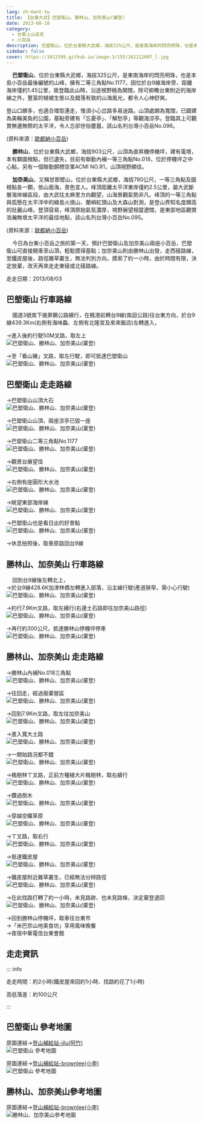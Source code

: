 ```yaml
---
lang: zh-Hant-tw
title: 【台東大武】巴塱衛山、勝林山、加奈美山(棄登)
date: 2013-08-10
category: 
  - 台東上山走走
  - 小百岳
description: 巴塱衛山，位於台東縣大武鄉，海拔325公尺，是東南海岸的閃亮明珠，也是本島小百岳最後編號的山峰，擁有二等三角點No.1177。因位於台9線海岸旁，距離海岸僅約1.45公里，故登臨此山時，沿途視野極為開闊，除可俯瞰台東附近的海岸線之外，豐富的植被生態以及錯落有致的山海風光，都令人心神舒爽。登山口頗多，也適合環型連走，惟須小心岔路多易迷路。山頂處頗為寬闊，已闢建為美輪美奐的公園，基點旁建有「忘憂亭」、「解愁亭」等觀海涼亭。登臨其上可觀賞無邊無際的太平洋，令人忘卻世俗塵囂，該山名列台灣小百岳No.096。
sidebar: false
cover: https://1013399.github.io/image-3/155/262212007_l.jpg
---
```


    **巴塱衛山**，位於台東縣大武鄉，海拔325公尺，是東南海岸的閃亮明珠，也是本島小百岳最後編號的山峰，擁有二等三角點No.1177。因位於台9線海岸旁，距離海岸僅約1.45公里，故登臨此山時，沿途視野極為開闊，除可俯瞰台東附近的海岸線之外，豐富的植被生態以及錯落有致的山海風光，都令人心神舒爽。

登山口頗多，也適合環型連走，惟須小心岔路多易迷路。山頂處頗為寬闊，已闢建為美輪美奐的公園，基點旁建有「忘憂亭」、「解愁亭」等觀海涼亭。登臨其上可觀賞無邊無際的太平洋，令人忘卻世俗塵囂，該山名列台灣小百岳No.096。  

(資料來源：[歐都納小百岳](http://www.taiwan100mt.com/mountain.php?mountain=96))

<!-- more -->

    **勝林山**，位於台東縣大武鄉，海拔903公尺，山頂為直昇機停機坪，建有電塔，本有顆圖根點，但已遺失，目前有聯勤內補一等三角點No.018，位於停機坪之中心點，另有一個聯勤銅標空軍ACMI NO.R1，山頂視野頗佳。  

    **加奈美山**，又稱甘那壁山，位於台東縣大武鄉，海拔780公尺，一等三角點及圖根點各一顆，依山面海，景色宜人。峰頂距離太平洋東岸僅約2.5公里，屬大武斷層海岸線區段，由大武往太麻里方向觀望，山海景觀氣勢非凡。峰頂的一等三角點與孤懸在太平洋中的綠島火燒山、蘭嶼紅頭山及大森山對測，是登山界知名度頗高的壯麗山峰。登頂容易，峰頂原始氣氛濃厚，視野展望相當遼闊，是東部地區觀賞浩瀚無垠太平洋的最佳地點，該山名列台灣小百岳No.095。 

(資料來源：[歐都納小百岳](http://www.taiwan100mt.com/mountain.php?mountain=95))

    今日為台東小百岳之旅的第一天，預計巴塱衛山及加奈美山兩座小百岳，巴塱衛山可直接開車至山頂，輕鬆摸得基點；加奈美山則由勝林山出發，走西稜路線，至鐵皮屋後，路徑雜草叢生，無法判別方向，摸索了約一小時，由於時間有限，決定放棄，改天再來走走東稜或北稜路線。

走走日期：2013/08/03

## 巴塱衛山 行車路線  
    國道3號南下接屏鵝公路續行，在楓港前轉台9線(南迴公路)往台東方向，於台9線439.3Km(右側有海味鱻、左側有北隆宮及來來飯店)左轉進入，  

→進入後約行駛50M叉路，取左上  
![巴塱衛山、勝林山、加奈美山(棄登)](https://1013399.github.io/image-3/155/262230024_l.jpg)

→至「看山豬」叉路，取左行駛，即可抵達巴塱衛山  
![巴塱衛山、勝林山、加奈美山(棄登)](https://1013399.github.io/image-3/155/262212003_l.jpg)

## 巴塱衛山 走走路線
→巴塱衛山山頂大石  
![巴塱衛山、勝林山、加奈美山(棄登)](https://1013399.github.io/image-3/155/262212007_l.jpg)

→巴塱衛山山頂，兩座涼亭已毀一座  
![巴塱衛山、勝林山、加奈美山(棄登)](https://1013399.github.io/image-3/155/262212011_l.jpg)

→巴塱衛山二等三角點No.1177  
![巴塱衛山、勝林山、加奈美山(棄登)](https://1013399.github.io/image-3/155/262212014_l.jpg)

→觀景台展望佳  
![巴塱衛山、勝林山、加奈美山(棄登)](https://1013399.github.io/image-3/155/262212016_l.jpg)

→右側有座圓形大水池  
![巴塱衛山、勝林山、加奈美山(棄登)](https://1013399.github.io/image-3/155/262212020_l.jpg)

→眺望東部海岸線  
![巴塱衛山、勝林山、加奈美山(棄登)](https://1013399.github.io/image-3/155/262212022_l.jpg)

→巴塱衛山也是看日出的好景點  
![巴塱衛山、勝林山、加奈美山(棄登)](https://1013399.github.io/image-3/155/262212024_l.jpg)  

→休息拍照後，取車原路回台9線

## 勝林山、加奈美山 行車路線  
    回到台9線後左轉北上，  
→於台9線428.6K加津林橋左轉進入部落，沿主線行駛(產道狹窄，需小心行駛)  
![巴塱衛山、勝林山、加奈美山(棄登)](https://1013399.github.io/image-3/155/262212262_l.jpg)

→約行7.9Km叉路，取左續行(右邊土石路即往加奈美山路徑)  
![巴塱衛山、勝林山、加奈美山(棄登)](https://1013399.github.io/image-3/155/262212265_l.jpg)

→再行約300公尺，抵達勝林山停機坪停車  
![巴塱衛山、勝林山、加奈美山(棄登)](https://1013399.github.io/image-3/155/262212268_l.jpg)

## 勝林山、加奈美山 走走路線  
→勝林山內補No.018三角點  
![巴塱衛山、勝林山、加奈美山(棄登)](https://1013399.github.io/image-3/155/262212270_l.jpg)

→往回走，經過廢棄營區  
![巴塱衛山、勝林山、加奈美山(棄登)](https://1013399.github.io/image-3/155/262212275_l.jpg)

→回到7.9Km叉路，取左往加奈美山  
![巴塱衛山、勝林山、加奈美山(棄登)](https://1013399.github.io/image-3/155/262212279_l.jpg)

→進入寬大土路  
![巴塱衛山、勝林山、加奈美山(棄登)](https://1013399.github.io/image-3/155/262212284_l.jpg)

→一開始路況都不錯  
![巴塱衛山、勝林山、加奈美山(棄登)](https://1013399.github.io/image-3/155/262212288_l.jpg)

→楓樹林ㄒ叉路，正前方種植大片楓樹林，取右續行  
![巴塱衛山、勝林山、加奈美山(棄登)](https://1013399.github.io/image-3/155/262212291_l.jpg)

→鑽過倒木  
![巴塱衛山、勝林山、加奈美山(棄登)](https://1013399.github.io/image-3/155/262212294_l.jpg)

→穿越空曠草原  
![巴塱衛山、勝林山、加奈美山(棄登)](https://1013399.github.io/image-3/155/262212298_l.jpg)

→ㄒ叉路，取右行  
![巴塱衛山、勝林山、加奈美山(棄登)](https://1013399.github.io/image-3/155/262212302_l.jpg)

→抵達鐵皮屋  
![巴塱衛山、勝林山、加奈美山(棄登)](https://1013399.github.io/image-3/155/262212305_l.jpg)

→鐵皮屋附近雜草叢生，已經無法分辨路徑  
![巴塱衛山、勝林山、加奈美山(棄登)](https://1013399.github.io/image-3/155/262212260_l.jpg)

→在此找路打轉了約一小時，未見路跡、也未見路條，決定棄登退回  
![巴塱衛山、勝林山、加奈美山(棄登)](https://1013399.github.io/image-3/155/262212309_l.jpg)

→回到勝林山停機坪，取車往台東市  
→「米巴奈山地美食坊」享用風味晚餐  
→夜宿中華電信台東會館

## 走走資訊

::: info

走走時間：約2小時(鐵皮屋來回約1小時、找路約花了1小時)

高低落差：約100公尺

:::

## 巴塱衛山 參考地圖  
原圖連結→[登山補給站-jjlu(阿竹)](http://www.keepon.com.tw/DiscussLoad.aspx?code=314B5CF9AEC3A19113F6CAA6F539A662FC808003B7150A39)  
![巴塱衛山 參考地圖](https://1013399.github.io/image-3/155/262212143_l.jpg)

原圖連結→[登山補給站-brownlee(小李)](http://www.keepon.com.tw/DiscussLoad.aspx?code=314B5CF9AEC3A19113F6CAA6F539A66265D8DFE1D2F71B1D)  
![巴塱衛山 參考地圖](https://1013399.github.io/image-3/155/262212141_l.jpg)

## 勝林山、加奈美山參考地圖
原圖連結→[登山補給站-brownlee(小李)](http://www.keepon.com.tw/DiscussLoad.aspx?code=314B5CF9AEC3A19113F6CAA6F539A66211E38E442355F70A)  
![勝林山、加奈美山參考地圖](https://1013399.github.io/image-3/155/262212354_l.jpg)